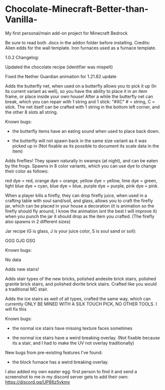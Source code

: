 # Chocolate-Minecraft-Better-than-Vanilla-
My first personal/main add-on project for Minecraft Bedrock

Be sure to read both .docx in the addon folder before installing.
Credits: Alien edds for the wall template. Iron furnaces used as a furnace template.

1.0.2 Changelog:

Updated the chocolate recipe (identifier was mispelt)

Fixed the Nether Guardian animation for 1.21.82 update

Adds the butterfly net, when used on a butterfly allows you to pick it up (In its current variant as well), so you have the ability to place it in an item frame, or place inside your own house! After a while the butterfly net can break, which you can repair with 1 string and 1 stick: "#XC" # = string, C = stick. The net itself can be crafted with 1 string in the bottom left corner, and the other 8 slots all string. 

Known bugs:

 - the butterfly items have an eating sound when used to place back down.

 - the butterfly will not spawn back in the same size variant as it was picked up in (Not fixable as its possible to document its scale data in the item)

Adds fireflies! They spawn naturally in swamps (at night), and can be eaten by the frogs. Spawns in 8 color variants, which you can use dye to change their color as follows:

red dye = red, orange dye = orange, yellow dye = yellow, lime dye = green, light blue dye = cyan, blue dye = blue, purple dye = purple, pink dye = pink. 

When a player kills a firefly, they can drop firefly juice, when used in a crafting table with soul sand/soil, and glass, allows you to craft the firefly jar, which can be placed in your house a decoration (it is animation so the firefly should fly around, I know the animation isnt the best I will improve it) when you punch the jar it should drop as the item you crafted. (The firefly also spawns in 2 different sizes)

Jar recipe (G is glass, J is your juice color, S is soul sand or soil): 

GGG
GJG
GSG

Known bugs:

No data

Adds new stairs! 

Adds stair types of the new bricks, polished andesite brick stairs, polished granite brick stairs, and polished diorite brick stairs. Crafted like you would a traditional MC stair.

Adds the ice stairs as well of all types, crafted the same way, which can currently ONLY BE MINED WITH A SILK TOUCH PICK, NO OTHER TOOLS. I will fix this 

Known bugs:

- the normal ice stairs have missing texture faces sometimes

- the normal ice stairs have a weird breaking overlay. (Not fixable because its a stair, and I had to make the UV not overlay traditionally)

New bugs from pre-existing features I've found:

- the block furnace has a weird breaking overlay.

I also added my own easter egg. first person to find it and send a screenshot to me in my discord server gets to add their own:
https://discord.gg/UP86z5vkmv 
